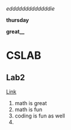 _edddddddddddddie_
>   
**thursday**

**great__**

# CSLAB

## Lab2

[Link](http://a.com)

1. math is great
2. math is fun
3. coding is fun as well
4. 
